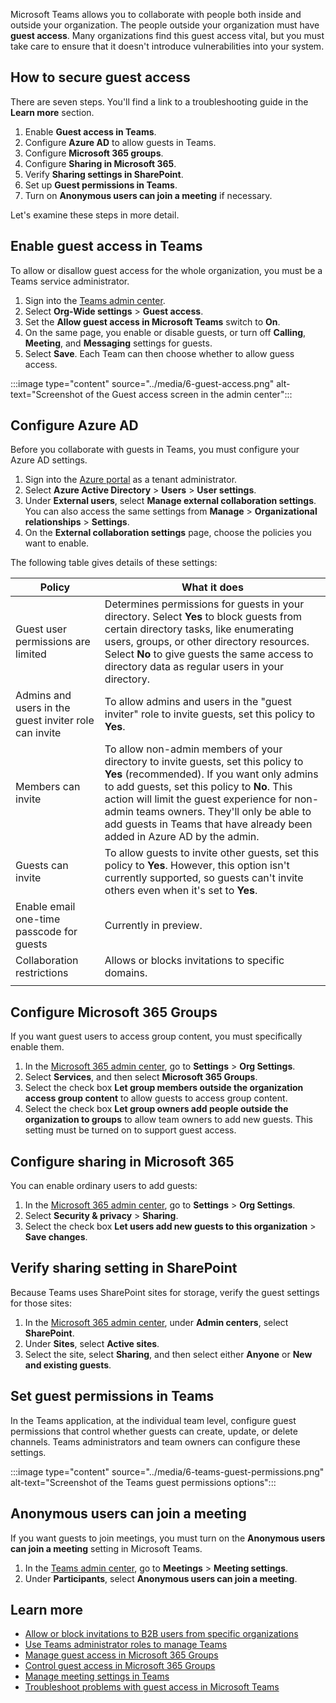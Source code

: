 Microsoft Teams allows you to collaborate with people both inside and outside your organization. The people outside your organization must have **guest access**. Many organizations find this guest access vital, but you must take care to ensure that it doesn't introduce vulnerabilities into your system.

## How to secure guest access

There are seven steps. You'll find a link to a troubleshooting guide in the **Learn more** section.

1. Enable **Guest access in Teams**.
1. Configure **Azure AD** to allow guests in Teams.
1. Configure **Microsoft 365 groups**.
1. Configure **Sharing in Microsoft 365**.
1. Verify **Sharing settings in SharePoint**.
1. Set up **Guest permissions in Teams**.
1. Turn on **Anonymous users can join a meeting** if necessary.

Let's examine these steps in more detail.

## Enable guest access in Teams

To allow or disallow guest access for the whole organization, you must be a Teams service administrator.

1. Sign into the [Teams admin center](https://admin.teams.microsoft.com/).
1. Select **Org-Wide settings** > **Guest access**.
1. Set the **Allow guest access in Microsoft Teams** switch to **On**.
1. On the same page, you enable or disable guests, or turn off **Calling**, **Meeting**, and **Messaging** settings for guests.
1. Select **Save**. Each Team can then choose whether to allow guess access.

:::image type="content" source="../media/6-guest-access.png" alt-text="Screenshot of the Guest access screen in the admin center":::

## Configure Azure AD

Before you collaborate with guests in Teams, you must configure your Azure AD settings.

1. Sign into the [Azure portal](https://portal.azure.com) as a tenant administrator.
1. Select **Azure Active Directory** > **Users** > **User settings**.
1. Under **External users**, select **Manage external collaboration settings**. You can also access the same settings from **Manage** > **Organizational relationships** > **Settings**.
1. On the **External collaboration settings** page, choose the policies you want to enable.

The following table gives details of these settings:

|Policy  |What it does  |
|---------|---------|
|Guest user permissions are limited    | Determines permissions for guests in your directory. Select **Yes** to block guests from certain directory tasks, like enumerating users, groups, or other directory resources. Select **No** to give guests the same access to directory data as regular users in your directory.      |
|Admins and users in the guest inviter role can invite    |  To allow admins and users in the "guest inviter" role to invite guests, set this policy to **Yes**.       |
|Members can invite    |   To allow non-admin members of your directory to invite guests, set this policy to **Yes** (recommended). If you want only admins to add guests, set this policy to **No**. This action will limit the guest experience for non-admin teams owners. They'll only be able to add guests in Teams that have already been added in Azure AD by the admin.      |
|Guests can invite     |    To allow guests to invite other guests, set this policy to **Yes**.  However, this option isn't currently supported, so guests can't invite others even when it's set to **Yes**.   |
|Enable email one-time passcode for guests    |  Currently in preview.       |
|Collaboration restrictions     |    Allows or blocks invitations to specific domains.  |
| | |

## Configure Microsoft 365 Groups

If you want guest users to access group content, you must specifically enable them.

1. In the [Microsoft 365 admin center](https://admin.microsoft.com/), go to **Settings** > **Org Settings**.
1. Select **Services**, and then select **Microsoft 365 Groups**.
1. Select the check box **Let group members outside the organization access group content** to allow guests to access group content.
1. Select the check box **Let group owners add people outside the organization to groups** to allow team owners to add new guests. This setting must be turned on to support guest access.

## Configure sharing in Microsoft 365

You can enable ordinary users to add guests:

1. In the [Microsoft 365 admin center](https://admin.microsoft.com/), go to **Settings** > **Org Settings**.
1. Select **Security & privacy** > **Sharing**.
1. Select the check box **Let users add new guests to this organization** > **Save changes**.

## Verify sharing setting in SharePoint

Because Teams uses SharePoint sites for storage, verify the guest settings for those sites:

1. In the [Microsoft 365 admin center](https://admin.microsoft.com/), under **Admin centers**, select **SharePoint**.
1. Under **Sites**, select **Active sites**.
1. Select the site, select **Sharing**, and then select either **Anyone** or **New and existing guests**.

## Set guest permissions in Teams

In the Teams application, at the individual team level, configure guest permissions that control whether guests can create, update, or delete channels. Teams administrators and team owners can configure these settings.

:::image type="content" source="../media/6-teams-guest-permissions.png" alt-text="Screenshot of the Teams guest permissions options":::

## Anonymous users can join a meeting

If you want guests to join meetings, you must turn on the **Anonymous users can join a meeting** setting in Microsoft Teams.

1. In the [Teams admin center](https://admin.teams.microsoft.com/), go to **Meetings** > **Meeting settings**.
1. Under **Participants**, select **Anonymous users can join a meeting**.

## Learn more

- [Allow or block invitations to B2B users from specific organizations](/azure/active-directory/external-identities/allow-deny-list)
- [Use Teams administrator roles to manage Teams](/microsoftteams/using-admin-roles)
- [Manage guest access in Microsoft 365 Groups](/microsoft-365/admin/create-groups/manage-guest-access-in-groups)
- [Control guest access in Microsoft 365 Groups](/microsoftteams/teams-dependencies)
- [Manage meeting settings in Teams](/microsoftteams/meeting-settings-in-teams)
- [Troubleshoot problems with guest access in Microsoft Teams](/microsoftteams/troubleshoot-guest-access)
